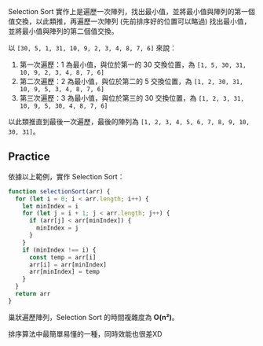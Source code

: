 <!-- Day 11 選我選我選我選我 - Selection Sort -->

Selection Sort 實作上是遍歷一次陣列，找出最小值，並將最小值與陣列的第一個值交換，以此類推，再遍歷一次陣列 (先前排序好的位置可以略過) 找出最小值，並將最小值與陣列的第二個值交換。

以 `[30, 5, 1, 31, 10, 9, 2, 3, 4, 8, 7, 6]` 來說：
1. 第一次遍歷：1 為最小值，與位於第一的 30 交換位置，為 `[1, 5, 30, 31, 10, 9, 2, 3, 4, 8, 7, 6]`
2. 第二次遍歷：2 為最小值，與位於第二的 5 交換位置，為 `[1, 2, 30, 31, 10, 9, 5, 3, 4, 8, 7, 6]`
3. 第三次遍歷：3 為最小值，與位於第三的 30 交換位置，為 `[1, 2, 3, 31, 10, 9, 5, 30, 4, 8, 7, 6]`

以此類推直到最後一次遍歷，最後的陣列為 `[1, 2, 3, 4, 5, 6, 7, 8, 9, 10, 30, 31]`。

## Practice

依據以上範例，實作 Selection Sort：

```js
function selectionSort(arr) {
  for (let i = 0; i < arr.length; i++) {
    let minIndex = i
    for (let j = i + 1; j < arr.length; j++) {
      if (arr[j] < arr[minIndex]) {
        minIndex = j
      }
    }
    if (minIndex !== i) {
      const temp = arr[i]
      arr[i] = arr[minIndex]
      arr[minIndex] = temp
    }
  }
  return arr
}
```

巢狀遍歷陣列，Selection Sort 的時間複雜度為 **O(n²)**。

排序算法中最簡單易懂的一種，同時效能也很差XD
